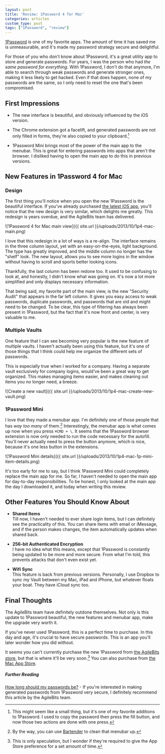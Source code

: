 ```yaml
---
layout: post
title: 'Review: 1Password 4 for Mac'
categories: articles
custom_type: post
tags: ["1Password", "review"]
---
```

[1Password](https://agilebits.com/onepassword) is one of my favorite apps. The amount of time it has saved me is unmeasurable, and it's made my password strategy secure and delightful.

For those of you who don't know about 1Password, it's a great utility app to store and generate passwords. For years, I was the person who had *the same password for everything*. With 1Password, I don't do that anymore, I'm able to search through weak passwords and generate stronger ones, making it less likely to get hacked. Even if that does happen, none of my passwords are the same, so I only need to reset the one that's been compromised.

## First Impressions

- The new interface is beautiful, and obviously influenced by the iOS version.

- The Chrome extension got a facelift, and generated passwords are not only filled in forms, they're also copied to your clipboard.[^1]

- 1Password Mini brings most of the power of the main app to the menubar. This is great for entering passwords into apps that aren't the browser. I disliked having to open the main app to do this in previous versions.

## New Features in 1Password 4 for Mac

### Design 

The first thing you'll notice when you open the new 1Password is the beautiful interface. If you've already purchased [the latest iOS app](https://agilebits.com/onepassword/ios), you'll notice that the new design is very similar, which delights me greatly. This redesign is years overdue, and the AgileBits team has delivered.

![1Password 4 for Mac main view]({{ site.url }}/uploads/2013/10/1p4-mac-main.png)

I love that this redesign in a lot of ways is a re-align. The interface remains in the three column layout, yet with an easy-on-the-eyes, light background. The type has greatly improved, and the middle column no longer has the "shelf" look. The new layout, allows you to see more logins in the window without having to scroll and sports better looking icons. 

Thankfully, the last column has been redone too. It used to be confusing to look at, and honestly, I didn't know what was going on. It's now a lot more simplified and only displays necessary information.

That being said, my favorite part of the main view, is the new "Security Audit" that appears in the far left column. It gives you easy access to weak passwords, duplicate passwords, and passwords that are old and might need to be changed. To be clear, this type of filtering has always been present in 1Password, but the fact that it's now front and center, is very valuable to me.

### Multiple Vaults

One feature that I can see becoming very popular is the new feature of multiple vaults. I haven't actually been using this feature, but it's one of those things that I think could help me organize the different sets of passwords. 

This is especially true when I worked for a company. Having a separate vault exclusively for company logins, would've been a great way to get organized. This makes managing items easier, and makes cleaning out items you no longer need, a breeze.

![Create a new vault]({{ site.url }}/uploads/2013/10/1p4-mac-create-new-vault.png)

### 1Password Mini
I love that they made a menubar app. I'm definitely one of those people that has *way too many* of them.[^2] Interestingly, the menubar app is what comes up now when you press `⌘CMD + \`. It seems that the 1Password browser extension is now only needed to run the code necessary for the autofill. You'll never actually need to press the button anymore, which is nice, because it's one less button in the extensions.

![1Password Mini details]({{ site.url }}/uploads/2013/10/1p4-mac-1p-mini-item-details.png)

It's too early for me to say, but I think 1Password Mini could completely replace the main app for me. So far, I haven't needed to open the main app for day-to-day responsibilities. To be honest, I only looked at the main app the day I downloaded it, and today when writing this review.

## Other Features You Should Know About

- **Shared Items**     
Till now, I haven't needed to ever share login items, but I can definitely see the practicality of this. You can share items with email or iMessage, and if the person makes changes, the item automatically updates when shared back.

- **256-bit Authenticated Encryption**     
I have no idea what this means, except that 1Password is constantly being updated to be more and more secure. From what I'm told, this prevents attacks that don't even exist yet.

- **Wifi Sync**     
This feature is back from previous versions. Personally, I use Dropbox to sync my Vault between my Mac, iPad and iPhone, but whatever floats your boat. They have iCloud sync too.

## Final Thoughts
The AgileBits team have definitely outdone themselves. Not only is this update to 1Password beautiful, the new features and menubar app, make the upgrade very worth it.

If you've never used 1Password, this is a perfect time to purchase. In this day and age, it's crucial to have secure passwords. This is an app you'll later wonder how you did without.

It seems you can't currently purchase the new 1Password from [the AgileBits store](https://agilebits.com/store), but that is where it'll be very soon.[^3] You can also purchase from [the Mac App Store](https://itunes.apple.com/us/app/1password/id443987910?mt=12). 

##### Further Reading
[How long should my passwords be?](http://blog.agilebits.com/2013/08/31/how-long-should-my-passwords-be/) - If you're interested in making generated passwords from 1Password very secure, I definitely recommend this article by the AgileBits team.

[^1]: This might seem like a small thing, but it's one of my favorite additions to 1Password. I used to copy the password then press the fill button, and now those two actions are done with one press.
[^2]: By the way, you can use [Bartender](http://www.macbartender.com/) to clean that menubar up. 
[^3]: This is only speculation, but I wonder if they're required to give the App Store preference for a set amount of time.